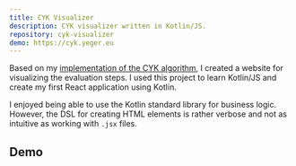 ```yaml
---
title: CYK Visualizer
description: CYK visualizer written in Kotlin/JS.
repository: cyk-visualizer
demo: https://cyk.yeger.eu
---
```


Based on my [implementation of the CYK algorithm](/projects/cyk-algorithm), I created a website for visualizing the evaluation steps.
I used this project to learn Kotlin/JS and create my first React application using Kotlin.

I enjoyed being able to use the Kotlin standard library for business logic.
However, the DSL for creating HTML elements is rather verbose and not as intuitive as working with `.jsx` files.

## Demo
<demo-frame src="https://cyk.yeger.eu" title="CYK Visualizer"></demo-frame>
